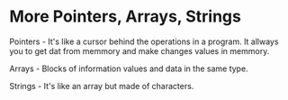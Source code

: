 # More  Pointers, Arrays, Strings #

Pointers - It's like a cursor behind the operations in a program. It allways you to get dat from memmory and make changes values in memmory.

Arrays - Blocks of information values and data in the same type.

Strings - It's like an array but made of characters.